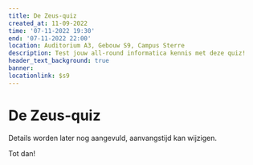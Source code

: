 ```yaml
---
title: De Zeus-quiz
created_at: 11-09-2022
time: '07-11-2022 19:30'
end: '07-11-2022 22:00'
location: Auditorium A3, Gebouw S9, Campus Sterre
description: Test jouw all-round informatica kennis met deze quiz!
header_text_background: true
banner:
locationlink: $s9
---
```


# De Zeus-quiz

Details worden later nog aangevuld, aanvangstijd kan wijzigen.

Tot dan!
